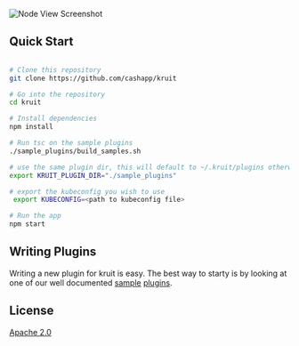 ![Node View Screenshot](https://raw.githubusercontent.com/cashapp/kuitk/master/docs/kruit_node_view.png "")



## Quick Start
```bash

# Clone this repository
git clone https://github.com/cashapp/kruit

# Go into the repository
cd kruit

# Install dependencies
npm install

# Run tsc on the sample plugins
./sample_plugins/build_samples.sh

# use the same plugin dir, this will default to ~/.kruit/plugins otherwise.
export KRUIT_PLUGIN_DIR="./sample_plugins"

# export the kubeconfig you wish to use
 export KUBECONFIG=<path to kubeconfig file>

# Run the app
npm start
```

## Writing Plugins

Writing a new plugin for kruit is easy. The best way to starty is by looking at one of our well documented [sample](https://github.com/cashapp/kuitk/blob/master/sample_plugins/node_view/src/node_view.ts) [plugins](https://github.com/cashapp/kuitk/blob/master/sample_plugins/namespace_view/src/namespace_view.ts). 


## License

[Apache 2.0](LICENSE.md)
